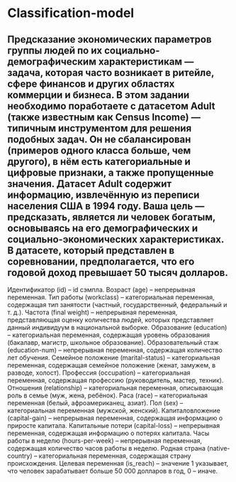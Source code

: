 # Classification-model
## Предсказание экономических параметров группы людей по их социально-демографическим характеристикам — задача, которая часто возникает в ритейле, сфере финансов и других областях коммерции и бизнеса. В этом задании необходимо поработаете с датасетом Adult (также известным как Census Income) — типичным инструментом для решения подобных задач. Он не сбалансирован (примеров одного класса больше, чем другого), в нём есть категориальные и цифровые признаки, а также пропущенные значения. Датасет Adult содержит информацию, извлечённую из переписи населения США в 1994 году. Ваша цель — предсказать, является ли человек богатым, основываясь на его демографических и социально-экономических характеристиках. В датасете, который представлен в соревновании, предполагается, что его годовой доход превышает 50 тысяч долларов.

Идентификатор (id) – id сэмпла.
Возраст (age) – непрерывная переменная.
Тип работы (workclass) – категориальная переменная, содержащая тип занятости (частный, государственный, федеральный и т. д.).
Частота (final weight) – непрерывная переменная, представляющая оценку количества людей, которых представляет данный индивидуум в национальной выборке.
Образование (education) – категориальная переменная, содержащая уровень образования (бакалавр, магистр, школьное образование).
Образовательный стаж (education-num) – непрерывная переменная, содержащая количество лет обучения.
Семейное положение (marital-status) – категориальная переменная, содержащая семейное положение (женат, замужем, в разводе, холост).
Профессия (occupation) – категориальная переменная, содержащая профессию (руководитель, мастер, техник).
Отношения (relationship) – категориальная переменная, описывающая роль в семье (муж, жена, ребёнок).
Раса (race) – категориальная переменная (белый, афроамериканец, азиат).
Пол (sex) – категориальная переменная (мужской, женский).
Капиталовложение (capital-gain) – непрерывная переменная, содержащая информацию о приросте капитала.
Капитальные потери (capital-loss) – непрерывная переменная, содержащая информацию о потерях капитала.
Часы работы в неделю (hours-per-week) – непрерывная переменная, содержащая количество часов работы в неделю.
Родная страна (native-country) – категориальная переменная, содержащая страну происхождения.
Целевая переменная (is_reach) – значение 1 указывает, что человек зарабатывает больше 50 000 долларов в год, 0 – иначе.
